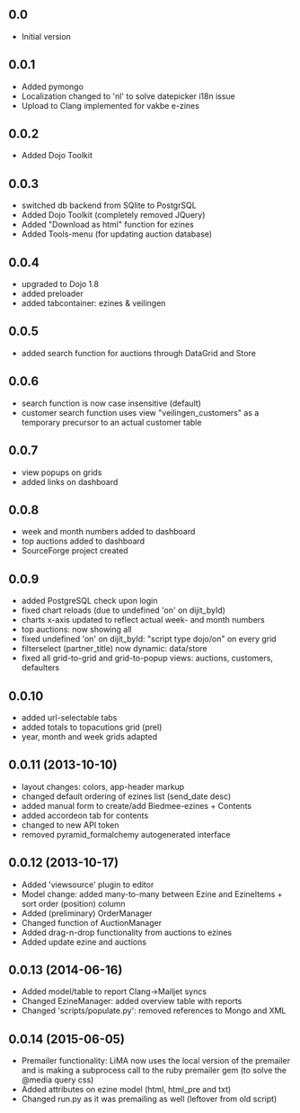 0.0
---

- Initial version

0.0.1
-----

- Added pymongo
- Localization changed to 'nl' to solve datepicker i18n issue
- Upload to Clang implemented for vakbe e-zines

0.0.2
-----

- Added Dojo Toolkit

0.0.3
-----

- switched db backend from SQlite to PostgrSQL
- Added Dojo Toolkit (completely removed JQuery)
- Added "Download as html" function for ezines
- Added Tools-menu (for updating auction database)

0.0.4
-----

- upgraded to Dojo 1.8
- added preloader
- added tabcontainer: ezines & veilingen

0.0.5
-----

- added search function for auctions through DataGrid and Store

0.0.6
-----

- search function is now case insensitive (default)
- customer search function uses view "veilingen_customers" as a temporary
  precursor to an actual customer table

0.0.7
-----

- view popups on grids
- added links on dashboard

0.0.8
-----
- week and month numbers added to dashboard
- top auctions added to dashboard
- SourceForge project created

0.0.9
-----
- added PostgreSQL check upon login
- fixed chart reloads (due to undefined 'on' on dijit_byId)
- charts x-axis updated to reflect actual week- and month numbers
- top auctions: now showing all
- fixed undefined 'on' on dijit_byId: "script type dojo/on" on every grid
- filterselect (partner_title) now dynamic: data/store
- fixed all grid-to-grid and grid-to-popup views: auctions, customers, defaulters

0.0.10
------
- added url-selectable tabs
- added totals to topacutions grid (prel)
- year, month and week grids adapted

0.0.11 (2013-10-10)
------
- layout changes: colors, app-header markup
- changed default ordering of ezines list (send_date desc)
- added manual form to create/add Biedmee-ezines + Contents
- added accordeon tab for contents
- changed to new API token
- removed pyramid_formalchemy autogenerated interface

0.0.12 (2013-10-17)
------
- Added 'viewsource' plugin to editor
- Model change: added many-to-many between Ezine and EzineItems + sort order (position) column
- Added (preliminary) OrderManager
- Changed function of AuctionManager
- Added drag-n-drop functionality from auctions to ezines
- Added update ezine and auctions

0.0.13 (2014-06-16)
------
- Added model/table to report Clang->Mailjet syncs
- Changed EzineManager: added overview table with reports
- Changed 'scripts/populate.py': removed references to Mongo and XML

0.0.14 (2015-06-05)
------

- Premailer functionality: LiMA now uses the local version of the premailer and
  is making a subprocess call to the ruby premailer gem (to solve the @media
  query css)
- Added attributes on ezine model (html, html_pre and txt)
- Changed run.py as it was premailing as well (leftover from old script)
